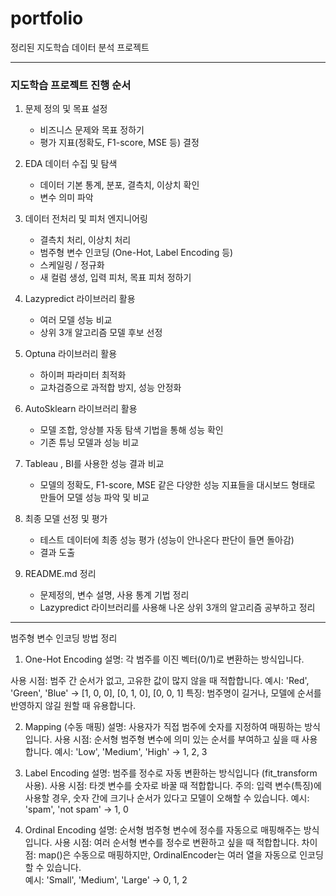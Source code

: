 # portfolio
정리된 지도학습 데이터 분석 프로젝트


---
### 지도학습 프로젝트 진행 순서

1. 문제 정의 및 목표 설정
   - 비즈니스 문제와 목표 정하기
   - 평가 지표(정확도, F1-score, MSE 등) 결정

2. EDA 데이터 수집 및 탐색
   - 데이터 기본 통계, 분포, 결측치, 이상치 확인
   - 변수 의미 파악

3. 데이터 전처리 및 피처 엔지니어링
   - 결측치 처리, 이상치 처리
   - 범주형 변수 인코딩 (One-Hot, Label Encoding 등)
   - 스케일링 / 정규화
   - 새 컬럼 생성, 입력 피처, 목표 피처 정하기

4. Lazypredict 라이브러리 활용
   - 여러 모델 성능 비교
   - 상위 3개 알고리즘 모델 후보 선정

5. Optuna 라이브러리 활용
   - 하이퍼 파라미터 최적화
   - 교차검증으로 과적합 방지, 성능 안정화
  
6. AutoSklearn 라이브러리 활용
   - 모델 조합, 앙상블 자동 탐색 기법을 통해 성능 확인
   - 기존 튜닝 모델과 성능 비교

7. Tableau , BI를 사용한 성능 결과 비교
   - 모델의 정확도, F1-score, MSE 같은 다양한 성능 지표들을 대시보드 형태로 만들어 모델 성능 파악 및 비교
     
8. 최종 모델 선정 및 평가
   - 테스트 데이터에 최종 성능 평가 (성능이 안나온다 판단이 들면 돌아감)
   - 결과 도출

9. README.md 정리
   - 문제정의, 변수 설명, 사용 통계 기법 정리
   - Lazypredict 라이브러리를 사용해 나온 상위 3개의 알고리즘 공부하고 정리
  
--- 
범주형 변수 인코딩 방법 정리
1. One-Hot Encoding
설명: 각 범주를 이진 벡터(0/1)로 변환하는 방식입니다.

사용 시점: 범주 간 순서가 없고, 고유한 값이 많지 않을 때 적합합니다.
예시: 'Red', 'Green', 'Blue' → [1, 0, 0], [0, 1, 0], [0, 0, 1]
특징: 범주명이 길거나, 모델에 순서를 반영하지 않길 원할 때 유용합니다.

2. Mapping (수동 매핑)
설명: 사용자가 직접 범주에 숫자를 지정하여 매핑하는 방식입니다.
사용 시점: 순서형 범주형 변수에 의미 있는 순서를 부여하고 싶을 때 사용합니다.
예시: 'Low', 'Medium', 'High' → 1, 2, 3

3. Label Encoding
설명: 범주를 정수로 자동 변환하는 방식입니다 (fit_transform 사용).
사용 시점: 타겟 변수를 숫자로 바꿀 때 적합합니다.
주의: 입력 변수(특징)에 사용할 경우, 숫자 간에 크기나 순서가 있다고 모델이 오해할 수 있습니다.
예시: 'spam', 'not spam' → 1, 0

4. Ordinal Encoding
설명: 순서형 범주형 변수에 정수를 자동으로 매핑해주는 방식입니다.
사용 시점: 여러 순서형 변수를 정수로 변환하고 싶을 때 적합합니다.
차이점: map()은 수동으로 매핑하지만, OrdinalEncoder는 여러 열을 자동으로 인코딩할 수 있습니다.                  
예시: 'Small', 'Medium', 'Large' → 0, 1, 2

